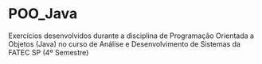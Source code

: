 # POO_Java
Exercícios desenvolvidos durante a disciplina de Programação Orientada a Objetos (Java) no curso de Análise e Desenvolvimento de Sistemas da FATEC SP (4º Semestre)
